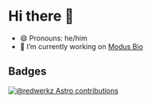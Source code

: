 # Hi there 👋

- 😄 Pronouns: he/him
- 🔭 I’m currently working on [Modus Bio](https://modus.bio/)  

## Badges

[![@redwerkz Astro contributions](https://astro.badg.es/v1/contributor/redwerkz.svg)](https://astro.badg.es/v1/contributor/redwerkz/)

<!--
**redwerkz/redwerkz** is a ✨ _special_ ✨ repository because its `README.md` (this file) appears on your GitHub profile.

Here are some ideas to get you started:

- 🌱 I’m currently learning ...
- 👯 I’m looking to collaborate on ...
- 🤔 I’m looking for help with ...
- 💬 Ask me about ...
- 📫 How to reach me: ...
- ⚡ Fun fact: ...
-->
